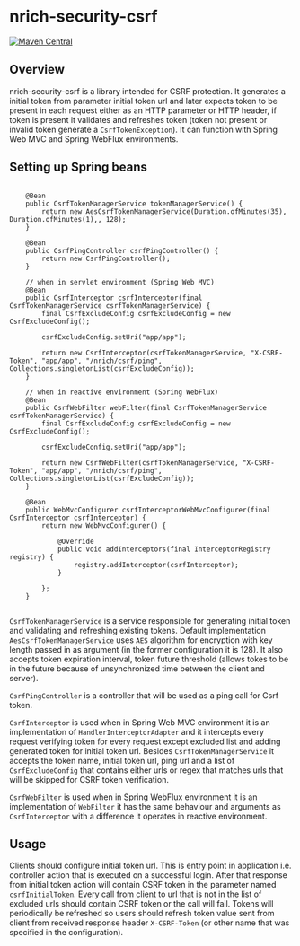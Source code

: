 # nrich-security-csrf

[![Maven Central](https://maven-badges.herokuapp.com/maven-central/net.croz.nrich/nrich-security-csrf/badge.svg?color=blue)](https://maven-badges.herokuapp.com/maven-central/net.croz.nrich/nrich-security-csrf)

## Overview

nrich-security-csrf is a library intended for CSRF protection. It generates a initial token from parameter initial token url and later expects token to be present in each request either as an HTTP
parameter or HTTP header, if token is present it validates and refreshes token (token not present or invalid token generate a `CsrfTokenException`). It can function with Spring Web MVC and Spring
WebFlux environments.

## Setting up Spring beans

```

    @Bean
    public CsrfTokenManagerService tokenManagerService() {
        return new AesCsrfTokenManagerService(Duration.ofMinutes(35), Duration.ofMinutes(1),, 128);
    }

    @Bean
    public CsrfPingController csrfPingController() {
        return new CsrfPingController();
    }

    // when in servlet environment (Spring Web MVC)
    @Bean
    public CsrfInterceptor csrfInterceptor(final CsrfTokenManagerService csrfTokenManagerService) {
        final CsrfExcludeConfig csrfExcludeConfig = new CsrfExcludeConfig();

        csrfExcludeConfig.setUri("app/app");

        return new CsrfInterceptor(csrfTokenManagerService, "X-CSRF-Token", "app/app", "/nrich/csrf/ping", Collections.singletonList(csrfExcludeConfig));
    }

    // when in reactive environment (Spring WebFlux)
    @Bean
    public CsrfWebFilter webFilter(final CsrfTokenManagerService csrfTokenManagerService) {
        final CsrfExcludeConfig csrfExcludeConfig = new CsrfExcludeConfig();

        csrfExcludeConfig.setUri("app/app");

        return new CsrfWebFilter(csrfTokenManagerService, "X-CSRF-Token", "app/app", "/nrich/csrf/ping", Collections.singletonList(csrfExcludeConfig));
    }

    @Bean
    public WebMvcConfigurer csrfInterceptorWebMvcConfigurer(final CsrfInterceptor csrfInterceptor) {
        return new WebMvcConfigurer() {

            @Override
            public void addInterceptors(final InterceptorRegistry registry) {
                registry.addInterceptor(csrfInterceptor);
            }

        };
    }


```

`CsrfTokenManagerService` is a service responsible for generating initial token and validating and refreshing existing tokens. Default implementation `AesCsrfTokenManagerService`
uses `AES` algorithm for encryption with key length passed in as argument (in the former configuration it is 128). It also accepts token expiration interval, token future threshold (allows tokes to be
in the future because of unsynchronized time between the client and server).

`CsrfPingController` is a controller that will be used as a ping call for Csrf token.

`CsrfInterceptor` is used when in Spring Web MVC environment it is an implementation of `HandlerInterceptorAdapter` and it intercepts every request verifying token for every request except excluded
list and adding generated token for initial token url. Besides `CsrfTokenManagerService` it accepts the token name, initial token url, ping url and a list of `CsrfExcludeConfig` that contains either
urls or regex that matches urls that will be skipped for CSRF token verification.

`CsrfWebFilter` is used when in Spring WebFlux environment it is an implementation of `WebFilter` it has the same behaviour and arguments as `CsrfInterceptor` with a difference it operates in reactive
environment.

## Usage

Clients should configure initial token url. This is entry point in application i.e. controller action that is executed on a successful login. After that response from initial token action will contain
CSRF token in the parameter named `csrfInitialToken`. Every call from client to url that is not in the list of excluded urls should contain CSRF token or the call will fail. Tokens will periodically
be refreshed so users should refresh token value sent from client from received response header `X-CSRF-Token` (or other name that was specified in the configuration).
